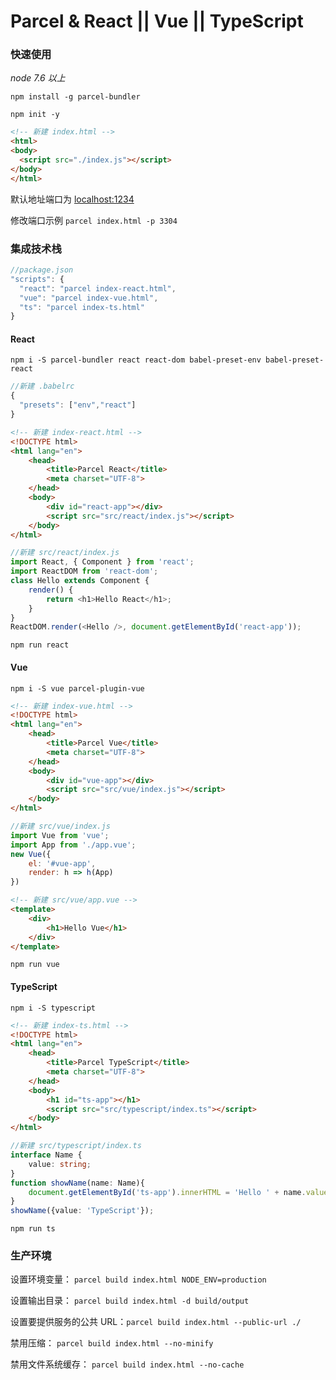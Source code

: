 # Parcel & React || Vue || TypeScript

### 快速使用

*node 7.6 以上*

`npm install -g parcel-bundler`

`npm init -y`

```html
<!-- 新建 index.html -->
<html>
<body>
  <script src="./index.js"></script>
</body>
</html>
```
默认地址端口为 [localhost:1234](http://localhost:1234)

修改端口示例 `parcel index.html -p 3304`

### 集成技术栈

```javascript
//package.json
"scripts": {
  "react": "parcel index-react.html",
  "vue": "parcel index-vue.html",
  "ts": "parcel index-ts.html"
}
```

#### React

`npm i -S parcel-bundler react react-dom babel-preset-env babel-preset-react`

```javascript
//新建 .babelrc
{
  "presets": ["env","react"]
}
```

```html
<!-- 新建 index-react.html -->
<!DOCTYPE html>
<html lang="en">
    <head>
        <title>Parcel React</title>
        <meta charset="UTF-8">
    </head>
    <body>
        <div id="react-app"></div>
        <script src="src/react/index.js"></script>
    </body>
</html>
```

```javascript
//新建 src/react/index.js
import React, { Component } from 'react';
import ReactDOM from 'react-dom';
class Hello extends Component {
    render() {
        return <h1>Hello React</h1>;
    }
}
ReactDOM.render(<Hello />, document.getElementById('react-app'));
```

`npm run react`

#### Vue

`npm i -S vue parcel-plugin-vue`

```html
<!-- 新建 index-vue.html -->
<!DOCTYPE html>
<html lang="en">
    <head>
        <title>Parcel Vue</title>
        <meta charset="UTF-8">
    </head>
    <body>
        <div id="vue-app"></div>
        <script src="src/vue/index.js"></script>
    </body>
</html>
```

```javascript
//新建 src/vue/index.js
import Vue from 'vue';
import App from './app.vue';
new Vue({
    el: '#vue-app',
    render: h => h(App)
})
```

```html
<!-- 新建 src/vue/app.vue -->
<template>
    <div>
        <h1>Hello Vue</h1>
    </div>
</template>
```

`npm run vue`

#### TypeScript
`npm i -S typescript`

```html
<!-- 新建 index-ts.html -->
<!DOCTYPE html>
<html lang="en">
    <head>
        <title>Parcel TypeScript</title>
        <meta charset="UTF-8">
    </head>
    <body>
        <h1 id="ts-app"></h1>
        <script src="src/typescript/index.ts"></script>
    </body>
</html>
```

```typescript
//新建 src/typescript/index.ts
interface Name {
    value: string;
}
function showName(name: Name){
    document.getElementById('ts-app').innerHTML = 'Hello ' + name.value;
}
showName({value: 'TypeScript'});
```

`npm run ts`

### 生产环境

设置环境变量： `parcel build index.html NODE_ENV=production`

设置输出目录： `parcel build index.html -d build/output`

设置要提供服务的公共 URL：`parcel build index.html --public-url ./`

禁用压缩： `parcel build index.html --no-minify`

禁用文件系统缓存： `parcel build index.html --no-cache`